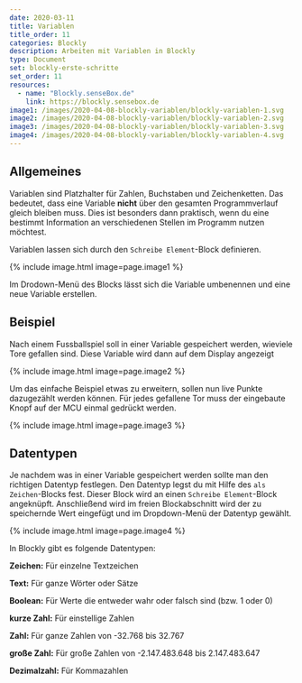 ```yaml
---
date: 2020-03-11
title: Variablen
title_order: 11
categories: Blockly
description: Arbeiten mit Variablen in Blockly
type: Document
set: blockly-erste-schritte
set_order: 11
resources:
  - name: "Blockly.senseBox.de"
    link: https://blockly.sensebox.de
image1: /images/2020-04-08-blockly-variablen/blockly-variablen-1.svg
image2: /images/2020-04-08-blockly-variablen/blockly-variablen-2.svg
image3: /images/2020-04-08-blockly-variablen/blockly-variablen-3.svg
image4: /images/2020-04-08-blockly-variablen/blockly-variablen-4.svg
---
```


## Allgemeines
Variablen sind Platzhalter für Zahlen, Buchstaben und Zeichenketten. Das bedeutet, dass eine Variable **nicht** über den gesamten Programmverlauf gleich bleiben muss. Dies ist besonders dann praktisch, wenn du eine bestimmt Information an verschiedenen Stellen im Programm nutzen möchtest.

Variablen lassen sich durch den `Schreibe Element`-Block definieren.

{% include image.html image=page.image1 %}

Im Drodown-Menü des Blocks lässt sich die Variable umbenennen und eine neue Variable erstellen.

## Beispiel
Nach einem Fussballspiel soll in einer Variable gespeichert werden, wieviele Tore gefallen sind. Diese Variable wird dann auf dem Display angezeigt

{% include image.html image=page.image2 %}

Um das einfache Beispiel etwas zu erweitern, sollen nun live Punkte dazugezählt werden können. Für jedes gefallene Tor muss der eingebaute Knopf auf der MCU einmal gedrückt werden.

{% include image.html image=page.image3 %}

## Datentypen
Je nachdem was in einer Variable gespeichert werden sollte man den richtigen Datentyp festlegen. Den Datentyp legst du mit Hilfe des `als Zeichen`-Blocks fest. Dieser Block wird an einen `Schreibe Element`-Block angeknüpft. Anschließend wird im freien Blockabschnitt wird der zu speichernde Wert eingefügt und im Dropdown-Menü der Datentyp gewählt.

{% include image.html image=page.image4 %}
<br>

In Blockly gibt es folgende Datentypen:

**Zeichen:**     Für einzelne Textzeichen

**Text:**        Für ganze Wörter oder Sätze

**Boolean:**     Für Werte die entweder wahr oder falsch sind (bzw. 1 oder 0)

**kurze Zahl:**  Für einstellige Zahlen

**Zahl:**        Für ganze Zahlen von -32.768 bis 32.767

**große Zahl:**  Für große Zahlen von -2.147.483.648 bis 2.147.483.647

**Dezimalzahl:** Für Kommazahlen    

